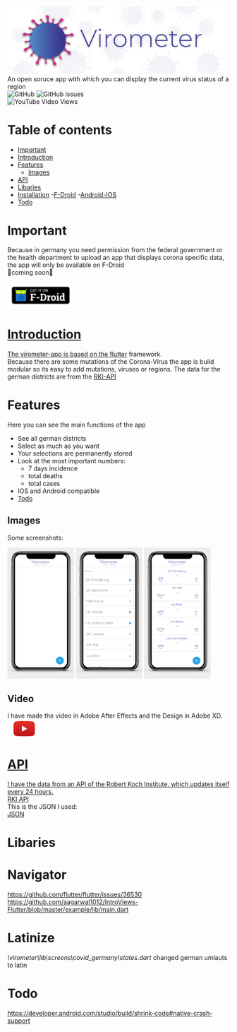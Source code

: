 ![alt text](https://github.com/Domepo/virometer/blob/dev/.github/images/ReadmeHeader.jpg)
An open soruce app with which you can display the current virus status of a region <br>
![GitHub](https://img.shields.io/github/license/domepo/virometer)
![GitHub issues](https://img.shields.io/github/issues/Domepo/virometer)<br>
![YouTube Video Views](https://img.shields.io/youtube/views/oGL7QCgD3a4)

# Table of contents
- [Important](#Important)
- [Introduction](#Introduction)
- [Features](#Features)
  - [Images](#Images)
- [API](#API)
- [Libaries](#Libaries)
- [Installation](#Installation)
  -[F-Droid](#F-Droid)
  -[Android-IOS](#Android-IOS)
- [Todo](#Todo)
# Important
Because in germany you need permission from the federal government or the health department to upload an app that displays corona specific data, the app will only be available on F-Droid<br>
🔴coming soon🔴
<p float="left">
<a href="#Important">
<img src="https://github.com/Domepo/virometer/blob/main/.github/images/get-it-on.png" width="30%" />
</p>


# Introduction
The virometer-app is based on the [flutter](https://flutter.dev/) framework. <br>Because there are some mutations of the Corona-Virus the app is build modular so its easy to add mutations, viruses or regions.
The data for the german districts are from the [RKI-API](#API)

# Features
Here you can see the main functions of the app
- See all german districts
- Select as much as you want
- Your selections are permanently stored
- Look at the most important numbers:
  - 7 days incidence
  - total deaths
  - total cases
- IOS and Android compatible
- [Todo](#Todo)

## Images
Some screenshots: <br>
<p float="left">
  <img src="https://github.com/Domepo/virometer/blob/main/assets/logos%20and%20screens/screens/VirometerAppScreenshot1.png" width="30%" />
  <img src="https://github.com/Domepo/virometer/blob/main/assets/logos%20and%20screens/screens/VirometerAppScreenshot2.png" width="30%" />
  <img src="https://github.com/Domepo/virometer/blob/main/assets/logos%20and%20screens/screens/VirometerAppScreenshot3.png" width="30%" /> 
</p>

## Video
I have made the video in Adobe After Effects and the Design in Adobe XD.<br>
 <a href="https://www.youtube.com/watch?v=oGL7QCgD3a4">
  <img src="https://github.com/Domepo/virometer/blob/main/.github/images/youtube-button.png" width="15%" />

# API

I have the data from an API of the Robert Koch Institute, which updates itself every 24 hours.<br>
[RKI API](https://npgeo-corona-npgeo-de.hub.arcgis.com/datasets/8fc79b6cf7054b1b80385bda619f39b8_0)<br>
This is the JSON I used: <br>
[JSON](https://services7.arcgis.com/mOBPykOjAyBO2ZKk/arcgis/rest/services/RKI_Landkreisdaten/FeatureServer/0/query?where=1%3D1&outFields=cases,deaths,county&returnGeometry=false&outSR=4326&f=json)
# Libaries


# Navigator 
https://github.com/flutter/flutter/issues/36530
https://github.com/aagarwal1012/IntroViews-Flutter/blob/master/example/lib/main.dart

# Latinize

*\virometer\lib\screens\covid_germany\states.dart*
changed german umlauts to latin


# Todo
https://developer.android.com/studio/build/shrink-code#native-crash-support
